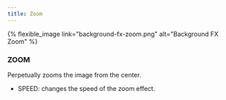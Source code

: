 ```yaml
---
title: Zoom
---
```


{% flexible_image link="background-fx-zoom.png" alt="Background FX Zoom" %}

### ZOOM
Perpetually zooms the image from the center.

* SPEED: changes the speed of the zoom effect.

